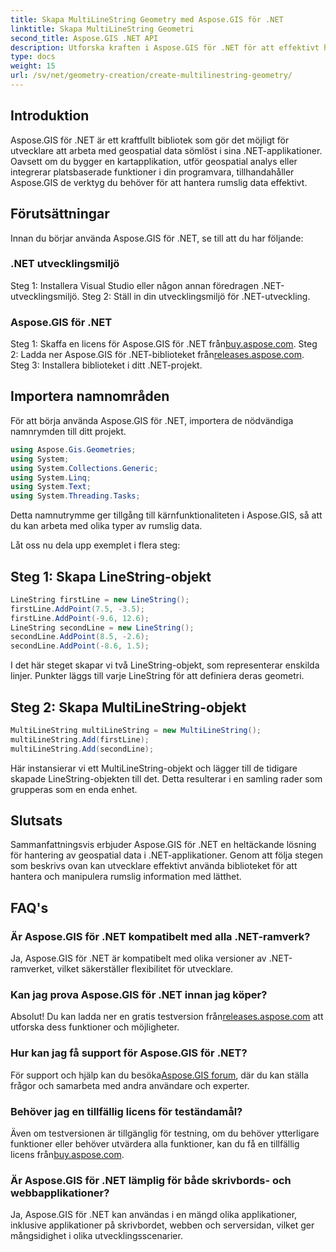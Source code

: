 ```yaml
---
title: Skapa MultiLineString Geometry med Aspose.GIS för .NET
linktitle: Skapa MultiLineString Geometri
second_title: Aspose.GIS .NET API
description: Utforska kraften i Aspose.GIS för .NET för att effektivt hantera geospatial data. Ladda ner nu för en sömlös upplevelse.
type: docs
weight: 15
url: /sv/net/geometry-creation/create-multilinestring-geometry/
---
```

## Introduktion
Aspose.GIS för .NET är ett kraftfullt bibliotek som gör det möjligt för utvecklare att arbeta med geospatial data sömlöst i sina .NET-applikationer. Oavsett om du bygger en kartapplikation, utför geospatial analys eller integrerar platsbaserade funktioner i din programvara, tillhandahåller Aspose.GIS de verktyg du behöver för att hantera rumslig data effektivt.
## Förutsättningar
Innan du börjar använda Aspose.GIS för .NET, se till att du har följande:
### .NET utvecklingsmiljö
Steg 1: Installera Visual Studio eller någon annan föredragen .NET-utvecklingsmiljö.
Steg 2: Ställ in din utvecklingsmiljö för .NET-utveckling.
### Aspose.GIS för .NET
 Steg 1: Skaffa en licens för Aspose.GIS för .NET från[buy.aspose.com](https://purchase.aspose.com/buy).
 Steg 2: Ladda ner Aspose.GIS för .NET-biblioteket från[releases.aspose.com](https://releases.aspose.com/gis/net/).
Steg 3: Installera biblioteket i ditt .NET-projekt.

## Importera namnområden
För att börja använda Aspose.GIS för .NET, importera de nödvändiga namnrymden till ditt projekt.

```csharp
using Aspose.Gis.Geometries;
using System;
using System.Collections.Generic;
using System.Linq;
using System.Text;
using System.Threading.Tasks;
```
Detta namnutrymme ger tillgång till kärnfunktionaliteten i Aspose.GIS, så att du kan arbeta med olika typer av rumslig data.

Låt oss nu dela upp exemplet i flera steg:
## Steg 1: Skapa LineString-objekt
```csharp
LineString firstLine = new LineString();
firstLine.AddPoint(7.5, -3.5);
firstLine.AddPoint(-9.6, 12.6);
LineString secondLine = new LineString();
secondLine.AddPoint(8.5, -2.6);
secondLine.AddPoint(-8.6, 1.5);
```
I det här steget skapar vi två LineString-objekt, som representerar enskilda linjer. Punkter läggs till varje LineString för att definiera deras geometri.
## Steg 2: Skapa MultiLineString-objekt
```csharp
MultiLineString multiLineString = new MultiLineString();
multiLineString.Add(firstLine);
multiLineString.Add(secondLine);
```
Här instansierar vi ett MultiLineString-objekt och lägger till de tidigare skapade LineString-objekten till det. Detta resulterar i en samling rader som grupperas som en enda enhet.

## Slutsats
Sammanfattningsvis erbjuder Aspose.GIS för .NET en heltäckande lösning för hantering av geospatial data i .NET-applikationer. Genom att följa stegen som beskrivs ovan kan utvecklare effektivt använda biblioteket för att hantera och manipulera rumslig information med lätthet.
## FAQ's
### Är Aspose.GIS för .NET kompatibelt med alla .NET-ramverk?
Ja, Aspose.GIS för .NET är kompatibelt med olika versioner av .NET-ramverket, vilket säkerställer flexibilitet för utvecklare.
### Kan jag prova Aspose.GIS för .NET innan jag köper?
 Absolut! Du kan ladda ner en gratis testversion från[releases.aspose.com](https://releases.aspose.com/) att utforska dess funktioner och möjligheter.
### Hur kan jag få support för Aspose.GIS för .NET?
 För support och hjälp kan du besöka[Aspose.GIS forum](https://forum.aspose.com/c/gis/33), där du kan ställa frågor och samarbeta med andra användare och experter.
### Behöver jag en tillfällig licens för teständamål?
Även om testversionen är tillgänglig för testning, om du behöver ytterligare funktioner eller behöver utvärdera alla funktioner, kan du få en tillfällig licens från[buy.aspose.com](https://purchase.aspose.com/temporary-license/).
### Är Aspose.GIS för .NET lämplig för både skrivbords- och webbapplikationer?
Ja, Aspose.GIS för .NET kan användas i en mängd olika applikationer, inklusive applikationer på skrivbordet, webben och serversidan, vilket ger mångsidighet i olika utvecklingsscenarier.